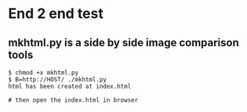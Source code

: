 # End 2 end test

## mkhtml.py is a side by side image comparison tools

```
$ chmod +x mkhtml.py
$ B=http://HOST/ ./mkhtml.py  
html has been created at index.html

# then open the index.html in browser
```